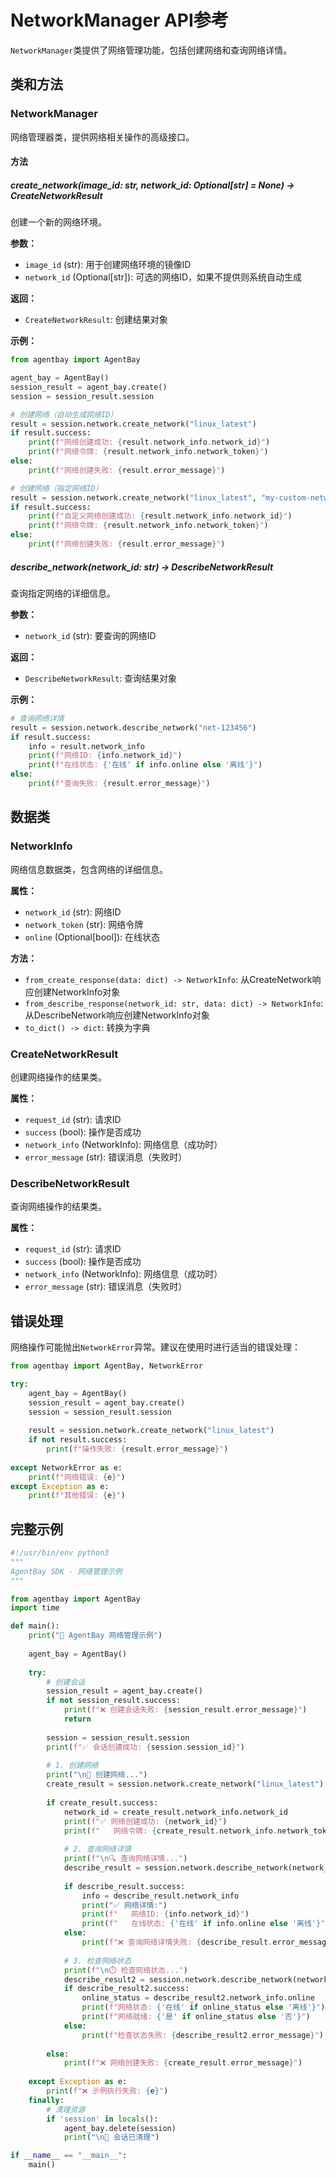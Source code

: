 # NetworkManager API参考

`NetworkManager`类提供了网络管理功能，包括创建网络和查询网络详情。

## 类和方法

### NetworkManager

网络管理器类，提供网络相关操作的高级接口。

#### 方法

##### create_network(image_id: str, network_id: Optional[str] = None) -> CreateNetworkResult

创建一个新的网络环境。

**参数：**
- `image_id` (str): 用于创建网络环境的镜像ID
- `network_id` (Optional[str]): 可选的网络ID，如果不提供则系统自动生成

**返回：**
- `CreateNetworkResult`: 创建结果对象

**示例：**
```python
from agentbay import AgentBay

agent_bay = AgentBay()
session_result = agent_bay.create()
session = session_result.session

# 创建网络（自动生成网络ID）
result = session.network.create_network("linux_latest")
if result.success:
    print(f"网络创建成功: {result.network_info.network_id}")
    print(f"网络令牌: {result.network_info.network_token}")
else:
    print(f"网络创建失败: {result.error_message}")

# 创建网络（指定网络ID）
result = session.network.create_network("linux_latest", "my-custom-network-123")
if result.success:
    print(f"自定义网络创建成功: {result.network_info.network_id}")
    print(f"网络令牌: {result.network_info.network_token}")
else:
    print(f"网络创建失败: {result.error_message}")
```

##### describe_network(network_id: str) -> DescribeNetworkResult

查询指定网络的详细信息。

**参数：**
- `network_id` (str): 要查询的网络ID

**返回：**
- `DescribeNetworkResult`: 查询结果对象

**示例：**
```python
# 查询网络详情
result = session.network.describe_network("net-123456")
if result.success:
    info = result.network_info
    print(f"网络ID: {info.network_id}")
    print(f"在线状态: {'在线' if info.online else '离线'}")
else:
    print(f"查询失败: {result.error_message}")
```


## 数据类

### NetworkInfo

网络信息数据类，包含网络的详细信息。

**属性：**
- `network_id` (str): 网络ID
- `network_token` (str): 网络令牌
- `online` (Optional[bool]): 在线状态

**方法：**
- `from_create_response(data: dict) -> NetworkInfo`: 从CreateNetwork响应创建NetworkInfo对象
- `from_describe_response(network_id: str, data: dict) -> NetworkInfo`: 从DescribeNetwork响应创建NetworkInfo对象
- `to_dict() -> dict`: 转换为字典

### CreateNetworkResult

创建网络操作的结果类。

**属性：**
- `request_id` (str): 请求ID
- `success` (bool): 操作是否成功
- `network_info` (NetworkInfo): 网络信息（成功时）
- `error_message` (str): 错误消息（失败时）

### DescribeNetworkResult

查询网络操作的结果类。

**属性：**
- `request_id` (str): 请求ID
- `success` (bool): 操作是否成功
- `network_info` (NetworkInfo): 网络信息（成功时）
- `error_message` (str): 错误消息（失败时）

## 错误处理

网络操作可能抛出`NetworkError`异常。建议在使用时进行适当的错误处理：

```python
from agentbay import AgentBay, NetworkError

try:
    agent_bay = AgentBay()
    session_result = agent_bay.create()
    session = session_result.session
    
    result = session.network.create_network("linux_latest")
    if not result.success:
        print(f"操作失败: {result.error_message}")
        
except NetworkError as e:
    print(f"网络错误: {e}")
except Exception as e:
    print(f"其他错误: {e}")
```

## 完整示例

```python
#!/usr/bin/env python3
"""
AgentBay SDK - 网络管理示例
"""

from agentbay import AgentBay
import time

def main():
    print("🚀 AgentBay 网络管理示例")
    
    agent_bay = AgentBay()
    
    try:
        # 创建会话
        session_result = agent_bay.create()
        if not session_result.success:
            print(f"❌ 创建会话失败: {session_result.error_message}")
            return
            
        session = session_result.session
        print(f"✅ 会话创建成功: {session.session_id}")
        
        # 1. 创建网络
        print("\n📡 创建网络...")
        create_result = session.network.create_network("linux_latest")
        
        if create_result.success:
            network_id = create_result.network_info.network_id
            print(f"✅ 网络创建成功: {network_id}")
            print(f"   网络令牌: {create_result.network_info.network_token}")
            
            # 2. 查询网络详情
            print(f"\n🔍 查询网络详情...")
            describe_result = session.network.describe_network(network_id)
            
            if describe_result.success:
                info = describe_result.network_info
                print("✅ 网络详情:")
                print(f"   网络ID: {info.network_id}")
                print(f"   在线状态: {'在线' if info.online else '离线'}")
            else:
                print(f"❌ 查询网络详情失败: {describe_result.error_message}")
            
            # 3. 检查网络状态
            print(f"\n⏱️ 检查网络状态...")
            describe_result2 = session.network.describe_network(network_id)
            if describe_result2.success:
                online_status = describe_result2.network_info.online
                print(f"网络状态: {'在线' if online_status else '离线'}")
                print(f"网络就绪: {'是' if online_status else '否'}")
            else:
                print(f"检查状态失败: {describe_result2.error_message}")
            
        else:
            print(f"❌ 网络创建失败: {create_result.error_message}")
            
    except Exception as e:
        print(f"❌ 示例执行失败: {e}")
    finally:
        # 清理资源
        if 'session' in locals():
            agent_bay.delete(session)
            print("\n🧹 会话已清理")

if __name__ == "__main__":
    main()
```

